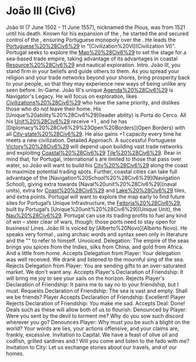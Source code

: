 # João III (Civ6)

João III (7 June 1502 – 11 June 1557), nicknamed the Pious, was from 1521 until his death. Known for his expansion of the , he started the and secured control of the , ensuring Portuguese monopoly over the . He leads the [Portuguese%20%28Civ6%29](Portuguese) in "[Civilization%20VI](Civilization VI)".
Portugal seeks to explore the [Map%20%28Civ6%29](map) to set the stage for a sea-based trade empire, taking advantage of its advantages in coastal [Resource%20%28Civ6%29](resources) and nautical exploration.
Intro.
 João III, you stand firm in your beliefs and guide others to them. As you spread your religion and your trade networks beyond your shores, bring prosperity back to your people, so that they may experience new ways of being unlike any seen before.
In-Game.
João III's unique [Agenda%20%28Civ6%29](agenda) is Navigator's Legacy. He will focus on exploration, likes [Civilizations%20%28Civ6%29](civilizations) who have the same priority, and dislikes those who do not leave their home.
His [Unique%20ability%20%28Civ6%29](leader ability) is Porta do Cerco. All his [Unit%20%28Civ6%29](units) receive +1 , and he has [Diplomacy%20%28Civ6%29%23Open%20Borders](Open Borders) with all [City-state%20%28Civ6%29](city-states). He also gains +1 capacity every time he meets a new civilization.
Detailed Approach.
A successful Portuguese [Victory%20%28Civ6%29](victory) will depend upon building vast trade networks and exploiting [Coastal%20%28Civ6%29](coastal) [Tile%20%28Civ6%29](tiles). Bear in mind that, for Portugal, international s are limited to those that pass over water, so João will want to build his [City%20%28Civ6%29](cities) along the coast to maximize potential trading spots. Further, coastal cities can take full advantage of the [Navigation%20School%20%28Civ6%29](Navigation School), giving extra towards [Naval%20unit%20%28Civ6%29](naval units), extra for [Coast%20%28Civ6%29](coast) and [Lake%20%28Civ6%29](lake) tiles, and extra points. Portugal will want to explore the map early to find future sites for Portugal’s Unique Infrastructure, the [Feitoria%20%28Civ6%29](Feitoria), built by Portugal’s [Unique%20unit%20%28Civ6%29](Unique Unit), the [Nau%20%28Civ6%29](Nau). Portugal can use its trading profits to fuel any kind of win – steer clear of wars, though; those ports need to stay open for business!
Lines.
João III is voiced by [Alberto%20Novo](Alberto Novo). He speaks very formal , using archaic words and syntax seen only in literature and the "" to refer to himself.
Unvoiced.
Delegation: The empire of the seas brings you spices from the Indies, silks from China, and gold from Africa. And a little from home.
Accepts Delegation from Player: Your delegation was well received. We drank and listened to the mournful sing of the sea.
Rejects Delegation from Player: You are sending gifts to an over-saturated market. We don't want any.
Accepts Player's Declaration of Friendship: It will bring me joy to see your sails on the horizon.
Rejects Player's Declaration of Friendship: It pains me to say no to your friendship, but I must.
Requests Declaration of Friendship: The sea is vast and empty. Shall we be friends?
Player Accepts Declaration of Friendship: Excellent!
Player Rejects Declaration of Friendship: You make me sad.
Accepts Deal: Done! Deals such as these will allow both of us to flourish.
Denounced by Player: Were you sent by the devil to torment me? Why do you sow such discord wherever you go?
Denounces Player: Why must you be such a blight on the world? Your words are lies, your actions offensive, and your claims are, frankly, excessive.
Invitation to Capital: We have a feast of olive oil and codfish, grilled sardines and ! Will you come and listen to the fado with me?
Invitation to City: Let us exchange stories about our travels, and of our homes.